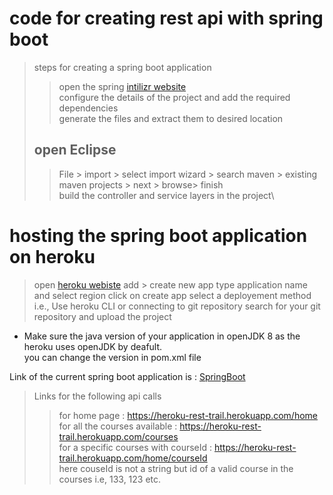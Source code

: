 # code for creating rest api with spring boot
  
> steps for creating a spring boot application
>> open the spring [intilizr website](https://start.spring.io/)  
>> configure the details of the project and add the required dependencies  
>> generate the files and extract them to desired location  
> ## open Eclipse  
>> File > import > select import wizard > search maven > existing maven projects > next > browse> finish  
>> build the controller and service layers in the project\

# hosting the spring boot application on heroku
> open [heroku webiste](https://dashboard.heroku.com/apps)
> add > create new app
> type application name and select region
> click on create app
> select a deployement method i.e., Use heroku CLI or connecting to git repository
> search for your git repository and upload the project

* Make sure the java version of your application in openJDK 8 as the heroku uses openJDK by deafult.  
 you can change the version in pom.xml file 
 
 
 Link of the current spring boot application is : [SpringBoot](https://heroku-rest-trail.herokuapp.com/home)
 
> Links for the following api calls 
>> for home page : https://heroku-rest-trail.herokuapp.com/home  
>> for all the courses available : https://heroku-rest-trail.herokuapp.com/courses  
>> for a specific courses with courseId : https://heroku-rest-trail.herokuapp.com/home/courseId  
>> here couseId is not a string but id of a valid course in the courses i.e, 133, 123 etc.
 


